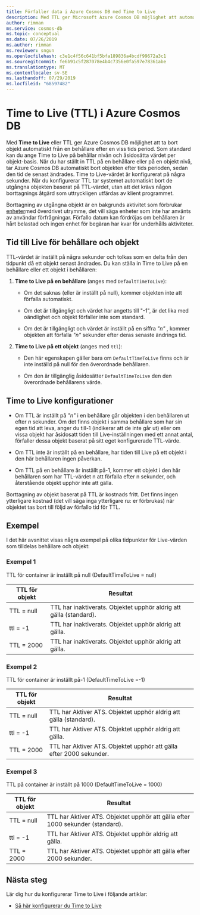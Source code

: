 ```yaml
---
title: Förfaller data i Azure Cosmos DB med Time to Live
description: Med TTL ger Microsoft Azure Cosmos DB möjlighet att automatiskt rensa dokument från systemet efter en viss tids period.
author: rimman
ms.service: cosmos-db
ms.topic: conceptual
ms.date: 07/26/2019
ms.author: rimman
ms.reviewer: sngun
ms.openlocfilehash: c3e1c4f56c641bf5bfa189836a4bcdf99672a3c1
ms.sourcegitcommit: fe6b91c5f287078e4b4c7356e0fa597e78361abe
ms.translationtype: MT
ms.contentlocale: sv-SE
ms.lasthandoff: 07/29/2019
ms.locfileid: "68597482"
---
```

# <a name="time-to-live-ttl-in-azure-cosmos-db"></a>Time to Live (TTL) i Azure Cosmos DB 

Med **Time to Live** eller TTL ger Azure Cosmos DB möjlighet att ta bort objekt automatiskt från en behållare efter en viss tids period. Som standard kan du ange Time to Live på behållar nivån och åsidosätta värdet per objekt-basis. När du har ställt in TTL på en behållare eller på en objekt nivå, tar Azure Cosmos DB automatiskt bort objekten efter tids perioden, sedan den tid de senast ändrades. Time to Live-värdet är konfigurerat på några sekunder. När du konfigurerar TTL tar systemet automatiskt bort de utgångna objekten baserat på TTL-värdet, utan att det krävs någon borttagnings åtgärd som uttryckligen utfärdas av klient programmet.

Borttagning av utgångna objekt är en bakgrunds aktivitet som förbrukar [enheter](request-units.md)med överdrivet utrymme, det vill säga enheter som inte har använts av användar förfrågningar. Förfallo datum kan fördröjas om behållaren är hårt belastad och ingen enhet för begäran har kvar för underhålls aktiviteter.

## <a name="time-to-live-for-containers-and-items"></a>Tid till Live för behållare och objekt

TTL-värdet är inställt på några sekunder och tolkas som en delta från den tidpunkt då ett objekt senast ändrades. Du kan ställa in Time to Live på en behållare eller ett objekt i behållaren:

1. **Time to Live på en behållare** (anges med `DefaultTimeToLive`):

   - Om det saknas (eller är inställt på null), kommer objekten inte att förfalla automatiskt.

   - Om det är tillgängligt och värdet har angetts till "-1", är det lika med oändlighet och objekt förfaller inte som standard.

   - Om det är tillgängligt och värdet är inställt på en siffra *"n"* , kommer objekten att förfalla *"n"* sekunder efter deras senaste ändrings tid.

2. **Time to Live på ett objekt** (anges med `ttl`):

   - Den här egenskapen gäller bara om `DefaultTimeToLive` finns och är inte inställd på null för den överordnade behållaren.

   - Om den är tillgänglig åsidosätter `DefaultTimeToLive` den den överordnade behållarens värde.

## <a name="time-to-live-configurations"></a>Time to Live konfigurationer

* Om TTL är inställt på *"n"* i en behållare går objekten i den behållaren ut efter *n* sekunder.  Om det finns objekt i samma behållare som har sin egen tid att leva, anger du till-1 (indikerar att de inte går ut) eller om vissa objekt har åsidosatt tiden till Live-inställningen med ett annat antal, förfaller dessa objekt baserat på sitt eget konfigurerade TTL-värde. 

* Om TTL inte är inställt på en behållare, har tiden till Live på ett objekt i den här behållaren ingen påverkan. 

* Om TTL på en behållare är inställt på-1, kommer ett objekt i den här behållaren som har TTL-värdet n att förfalla efter n sekunder, och återstående objekt upphör inte att gälla. 

Borttagning av objekt baserat på TTL är kostnads fritt. Det finns ingen ytterligare kostnad (det vill säga inga ytterligare ru: er förbrukas) när objektet tas bort till följd av förfallo tid för TTL.

## <a name="examples"></a>Exempel

I det här avsnittet visas några exempel på olika tidpunkter för Live-värden som tilldelas behållare och objekt:

### <a name="example-1"></a>Exempel 1

TTL för container är inställt på null (DefaultTimeToLive = null)

|TTL för objekt| Resultat|
|---|---|
|TTL = null|    TTL har inaktiverats. Objektet upphör aldrig att gälla (standard).|
|ttl = -1   |TTL har inaktiverats. Objektet upphör aldrig att gälla.|
|TTL = 2000 |TTL har inaktiverats. Objektet upphör aldrig att gälla.|


### <a name="example-2"></a>Exempel 2

TTL för container är inställt på-1 (DefaultTimeToLive =-1)

|TTL för objekt| Resultat|
|---|---|
|TTL = null |TTL har Aktiver ATS. Objektet upphör aldrig att gälla (standard).|
|ttl = -1   |TTL har Aktiver ATS. Objektet upphör aldrig att gälla.|
|TTL = 2000 |TTL har Aktiver ATS. Objektet upphör att gälla efter 2000 sekunder.|


### <a name="example-3"></a>Exempel 3

TTL på container är inställt på 1000 (DefaultTimeToLive = 1000)

|TTL för objekt| Resultat|
|---|---|
|TTL = null|    TTL har Aktiver ATS. Objektet upphör att gälla efter 1000 sekunder (standard).|
|ttl = -1   |TTL har Aktiver ATS. Objektet upphör aldrig att gälla.|
|TTL = 2000 |TTL har Aktiver ATS. Objektet upphör att gälla efter 2000 sekunder.|

## <a name="next-steps"></a>Nästa steg

Lär dig hur du konfigurerar Time to Live i följande artiklar:

* [Så här konfigurerar du Time to Live](how-to-time-to-live.md)
